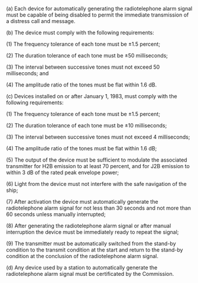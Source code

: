 (a) Each device for automatically generating the radiotelephone alarm signal must be capable of being disabled to permit the immediate transmission of a distress call and message.

(b) The device must comply with the following requirements:

(1) The frequency tolerance of each tone must be ±1.5 percent;

(2) The duration tolerance of each tone must be ±50 milliseconds;

(3) The interval between successive tones must not exceed 50 milliseconds; and
              

(4) The amplitude ratio of the tones must be flat within 1.6 dB.

(c) Devices installed on or after January 1, 1983, must comply with the following requirements:

(1) The frequency tolerance of each tone must be ±1.5 percent;

(2) The duration tolerance of each tone must be ±10 milliseconds;

(3) The interval between successive tones must not exceed 4 milliseconds;

(4) The amplitude ratio of the tones must be flat within 1.6 dB;

(5) The output of the device must be sufficient to modulate the associated transmitter for H2B emission to at least 70 percent, and for J2B emission to within 3 dB of the rated peak envelope power;

(6) Light from the device must not interfere with the safe navigation of the ship;

(7) After activation the device must automatically generate the radiotelephone alarm signal for not less than 30 seconds and not more than 60 seconds unless manually interrupted;

(8) After generating the radiotelephone alarm signal or after manual interruption the device must be immediately ready to repeat the signal;

(9) The transmitter must be automatically switched from the stand-by condition to the transmit condition at the start and return to the stand-by condition at the conclusion of the radiotelephone alarm signal.

(d) Any device used by a station to automatically generate the radiotelephone alarm signal must be certificated by the Commission.

